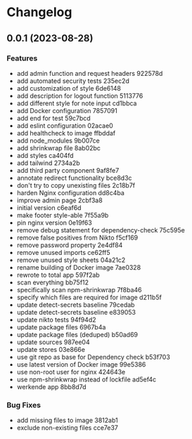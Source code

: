 # Changelog

## 0.0.1 (2023-08-28)


### Features

* add admin function and request headers 922578d
* add automated security tests 235ec2d
* add customization of style 6de6148
* add description for logout function 5113776
* add different style for note input cd1bbca
* add Docker configuration 7857091
* add end for test 59c7bcd
* add eslint configuration 02acae0
* add healthcheck to image ffbddaf
* add node_modules 9b007ce
* add shrinkwrap file 8ab02bc
* add styles ca404fd
* add tailwind 2734a2b
* add third party component 9af8fe7
* annotate redirect functionality bce8d3c
* don't try to copy unexisting files 2c18b7f
* harden Nginx configuration dd8c4ba
* improve admin page 2cbf3a8
* initial version c6eaf6d
* make footer style-able 7f55a9b
* pin nginx version 0e19f63
* remove debug statement for dependency-check 75c595e
* remove false positives from Nikto f5cf169
* remove password property 2e4df84
* remove unused imports ce62ff5
* remove unused style sheets 04a21c2
* rename building of Docker image 7ae0328
* rewrote to total app 597f2ab
* scan everything bb75f12
* specifically scan npm-shrinkwrap 7f8ba46
* specify which files are required for image d211b5f
* update detect-secrets baseline 79cedab
* update detect-secrets baseline e839053
* update nikto tests 94f94d2
* update package files 6967b4a
* update package files (deduped) b50ad69
* update sources 987ee04
* update stores 03e866e
* use git repo as base for Dependency check b53f703
* use latest version of Docker image 99e5386
* use non-root user for nginx 424643e
* use npm-shrinkwrap instead of lockfile ad5ef4c
* werkende app 8bb8d7d


### Bug Fixes

* add missing files to image 3812ab1
* exclude non-existing files cce7e37
